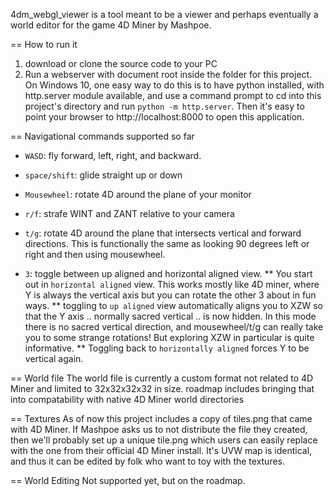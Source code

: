4dm_webgl_viewer is a tool meant to be a viewer and perhaps eventually a world editor for the game 4D Miner by Mashpoe.

== How to run it

1. download or clone the source code to your PC
2. Run a webserver with document root inside the folder for this project.
    On Windows 10, one easy way to do this is to have python installed, with http.server module available,
    and use a command prompt to cd into this project's directory and run `python -m http.server`.
    Then it's easy to point your browser to http://localhost:8000 to open this application.

== Navigational commands supported so far
* `WASD`: fly forward, left, right, and backward.
* `space/shift`: glide straight up or down
* `Mousewheel`: rotate 4D around the plane of your monitor
* `r/f`: strafe WINT and ZANT relative to your camera
* `t/g`: rotate 4D around the plane that intersects vertical and forward directions.
    This is functionally the same as looking 90 degrees left or right and then using mousewheel.
    
* `3`: toggle between up aligned and horizontal aligned view.
** You start out in `horizontal aligned` view. This works mostly like 4D miner, where Y is always the vertical axis but you can rotate the other 3 about in fun ways.
** toggling to `up aligned` view automatically aligns you to XZW so that the Y axis .. normally sacred vertical .. is now hidden.
    In this mode there is no sacred vertical direction, and mousewheel/t/g can really take you to some strange rotations!
    But exploring XZW in particular is quite informative.
** Toggling back to `horizontally aligned` forces Y to be vertical again.

== World file
The world file is currently a custom format not related to 4D Miner and limited to 32x32x32x32 in size.
roadmap includes bringing that into compatability with native 4D Miner world directories

== Textures
As of now this project includes a copy of tiles.png that came with 4D Miner.
If Mashpoe asks us to not distribute the file they created, then we'll probably set up a unique tile.png
which users can easily replace with the one from their official 4D Miner install.
It's UVW map is identical, and thus it can be edited by folk who want to toy with the textures.

== World Editing
Not supported yet, but on the roadmap.

